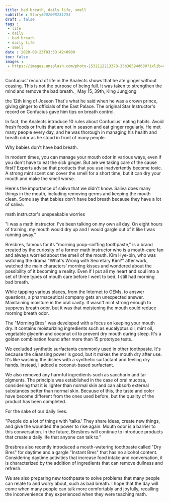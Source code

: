 ```yaml
---
title: bad breath, daily life, smell
subtitle : Story#202008231253
draft : false
tags :
 - life
 - daily
 - bad breath
 - daily life
 - smell
date : 2020-08-23T03:53:42+0900
toc: false
images : 
 - https://images.unsplash.com/photo-1532112213378-33b38594d680?ixlib=rb-1.2.1&q=80&fm=jpg&crop=entropy&cs=tinysrgb&w=1080&fit=max&ixid=eyJhcHBfaWQiOjE1NTU0OX0
---
```


Confucius' record of life in the Analects shows that he ate ginger without ceasing. This is not the purpose of being full. It was taken to strengthen the mind and remove the bad breath._ May 15, 39th, King Jungjong  

the 12th king of Joseon That's what he said when he was a crown prince, giving ginger to officials of the East Palace. The original Star Instructor's record on Confucius gave him tips on breath control.  

In fact, the Analects introduce 10 rules about Confucius' eating habits. Avoid fresh foods or fruits that are not in season and eat ginger regularly. He met many people every day, and he was thorough in managing his health and breath odor as he stood in front of many people.  

Why babies don't have bad breath.  

In modern times, you can manage your mouth odor in various ways, even if you don't have to eat the sick ginger. But are we taking care of the cause first? Experts advise that products that you use inadvertently become toxic. A strong mint scent can cover the smell for a short time, but it can dry your mouth and make the smell worse.  

Here's the importance of saliva that we didn't know. Saliva does many things in the mouth, including removing germs and keeping the mouth clean. Some say that babies don't have bad breath because they have a lot of saliva.  

math instructor's unspeakable worries  

"I was a math instructor. I've been talking on my own all day. On eight hours of training, my mouth would dry up and I would gargle out of it like I was running away."  

Bresbres, famous for its "morning poop-sniffing toothpaste," is a brand created by the curiosity of a former math instructor who is a mouth-care fan and always worried about the smell of the mouth. Kim Hye-bin, who was watching the drama "What's Wrong with Secretary Kim?" after work, watched the main characters' morning kisses and wondered about the possibility of it becoming a reality. Even if I put all my heart and soul into a set of three types of mouth care before I went to bed, I still had morning bad breath.  

While tapping various places, from the Internet to OEMs, to answer questions, a pharmaceutical company gets an unexpected answer. Maintaining moisture in the oral cavity. It wasn't mint strong enough to suppress breath odor, but it was that moistening the mouth could reduce morning breath odor.  

The "Morning Bres" was developed with a focus on keeping your mouth dry. It contains moisturizing ingredients such as eucalyptus oil, mint oil, vegetable glycerin and coconut oil to prevent dry mouth during sleep. It's a golden combination found after more than 15 prototype tests.  

We excluded synthetic surfactants commonly used in other toothpaste. It's because the cleansing power is good, but it makes the mouth dry after use. It's like washing the dishes with a synthetic surfactant and feeling dry hands. Instead, I added a coconut-based surfactant.  

We also removed any harmful ingredients such as saccharin and tar pigments. The principle was established in the case of oral mucosa, considering that it is lighter than normal skin and can absorb external substances better than normal skin. Because of this, the taste and color have become different from the ones used before, but the quality of the product has been completed.  

  

For the sake of our daily lives.  

"People do a lot of things with 'talks.' They share ideas, create new things, and give the wounded the power to rise again. Mouth odor is a barrier to this conversation. In the future, Bresbres will continue to introduce products that create a daily life that anyone can talk to."  

Bresbres also recently introduced a mouth-watering toothpaste called "Dry Bres" for daytime and a gargle "Instant Bres" that has no alcohol content. Considering daytime activities that increase food intake and conversation, it is characterized by the addition of ingredients that can remove dullness and refresh.  

We are also preparing new toothpaste to solve problems that many people can relate to and worry about, such as bad breath. I hope that the day will come when many people can talk more comfortably and joyfully, recalling the inconvenience they experienced when they were teaching math.  

 

